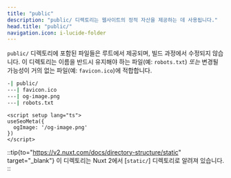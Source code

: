 ```yaml
---
title: "public"
description: "public/ 디렉토리는 웹사이트의 정적 자산을 제공하는 데 사용됩니다."
head.title: "public/"
navigation.icon: i-lucide-folder
---
```


`public/` 디렉토리에 포함된 파일들은 루트에서 제공되며, 빌드 과정에서 수정되지 않습니다. 이 디렉토리는 이름을 반드시 유지해야 하는 파일(예: `robots.txt`) _또는_ 변경될 가능성이 거의 없는 파일(예: `favicon.ico`)에 적합합니다.

```bash [Directory structure]
-| public/
---| favicon.ico
---| og-image.png
---| robots.txt
```

```vue [app.vue]
<script setup lang="ts">
useSeoMeta({
  ogImage: '/og-image.png'
})
</script>
```

::tip{to="https://v2.nuxt.com/docs/directory-structure/static" target="_blank"}
이 디렉토리는 Nuxt 2에서 [`static/`] 디렉토리로 알려져 있습니다.
::
